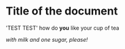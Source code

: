 # Title of the document

'TEST TEST'
how do **you** like your cup of tea


*with milk and one sugar, please!*